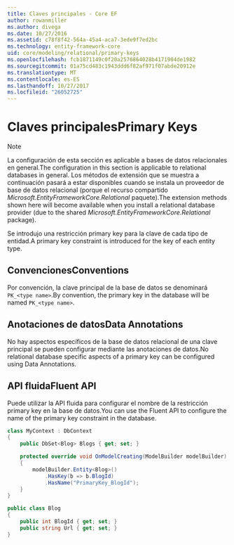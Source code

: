 ```yaml
---
title: Claves principales - Core EF
author: rowanmiller
ms.author: divega
ms.date: 10/27/2016
ms.assetid: c78f8f42-564a-45a4-aca7-3ede9f7ed2bc
ms.technology: entity-framework-core
uid: core/modeling/relational/primary-keys
ms.openlocfilehash: fcb1871149c0f20a2576864028b4171904de1982
ms.sourcegitcommit: 01a75cd483c1943ddd6f82af971f07abde20912e
ms.translationtype: MT
ms.contentlocale: es-ES
ms.lasthandoff: 10/27/2017
ms.locfileid: "26052725"
---
```

# <a name="primary-keys"></a><span data-ttu-id="98503-102">Claves principales</span><span class="sxs-lookup"><span data-stu-id="98503-102">Primary Keys</span></span>

> [!NOTE]  
> <span data-ttu-id="98503-103">La configuración de esta sección es aplicable a bases de datos relacionales en general.</span><span class="sxs-lookup"><span data-stu-id="98503-103">The configuration in this section is applicable to relational databases in general.</span></span> <span data-ttu-id="98503-104">Los métodos de extensión que se muestra a continuación pasará a estar disponibles cuando se instala un proveedor de base de datos relacional (porque el recurso compartido *Microsoft.EntityFrameworkCore.Relational* paquete).</span><span class="sxs-lookup"><span data-stu-id="98503-104">The extension methods shown here will become available when you install a relational database provider (due to the shared *Microsoft.EntityFrameworkCore.Relational* package).</span></span>

<span data-ttu-id="98503-105">Se introdujo una restricción primary key para la clave de cada tipo de entidad.</span><span class="sxs-lookup"><span data-stu-id="98503-105">A primary key constraint is introduced for the key of each entity type.</span></span>

## <a name="conventions"></a><span data-ttu-id="98503-106">Convenciones</span><span class="sxs-lookup"><span data-stu-id="98503-106">Conventions</span></span>

<span data-ttu-id="98503-107">Por convención, la clave principal de la base de datos se denominará `PK_<type name>`.</span><span class="sxs-lookup"><span data-stu-id="98503-107">By convention, the primary key in the database will be named `PK_<type name>`.</span></span>

## <a name="data-annotations"></a><span data-ttu-id="98503-108">Anotaciones de datos</span><span class="sxs-lookup"><span data-stu-id="98503-108">Data Annotations</span></span>

<span data-ttu-id="98503-109">No hay aspectos específicos de la base de datos relacional de una clave principal se pueden configurar mediante las anotaciones de datos.</span><span class="sxs-lookup"><span data-stu-id="98503-109">No relational database specific aspects of a primary key can be configured using Data Annotations.</span></span>

## <a name="fluent-api"></a><span data-ttu-id="98503-110">API fluida</span><span class="sxs-lookup"><span data-stu-id="98503-110">Fluent API</span></span>

<span data-ttu-id="98503-111">Puede utilizar la API fluida para configurar el nombre de la restricción primary key en la base de datos.</span><span class="sxs-lookup"><span data-stu-id="98503-111">You can use the Fluent API to configure the name of the primary key constraint in the database.</span></span>

<!-- [!code-csharp[Main](samples/core/relational/Modeling/FluentAPI/Samples/Relational/KeyName.cs?highlight=9)] -->
``` csharp
class MyContext : DbContext
{
    public DbSet<Blog> Blogs { get; set; }

    protected override void OnModelCreating(ModelBuilder modelBuilder)
    {
        modelBuilder.Entity<Blog>()
            .HasKey(b => b.BlogId)
            .HasName("PrimaryKey_BlogId");
    }
}

public class Blog
{
    public int BlogId { get; set; }
    public string Url { get; set; }
}
```

